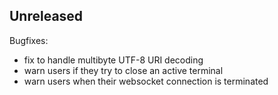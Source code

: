 ## Unreleased

Bugfixes:

  - fix to handle multibyte UTF-8 URI decoding
  - warn users if they try to close an active terminal
  - warn users when their websocket connection is terminated
